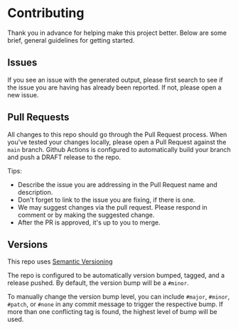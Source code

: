# Contributing

Thank you in advance for helping make this project better. Below are some brief,
general guidelines for getting started. 

## Issues

If you see an issue with the generated output, please first search to see
if the issue you are having has already been reported. If not, please
open a new issue. 

## Pull Requests

All changes to this repo should go through the Pull Request process.
When you've tested your changes locally, please open a Pull Request
against the `main` branch. Github Actions is configured to automatically
build your branch and push a DRAFT release to the repo.

Tips:

- Describe the issue you are addressing in the Pull Request name and description.
- Don't forget to link to the issue you are fixing, if there is one.
- We may suggest changes via the pull request. Please respond in comment or by making the suggested change.
- After the PR is approved, it's up to you to merge. 

## Versions

This repo uses [Semantic Versioning](https://semver.org/)

The repo is configured to be automatically version bumped, tagged, and a release pushed. By default, the version bump will be a `#minor`. 

To manually change the version bump level, you can include `#major`, `#minor`, `#patch`, or `#none` in any commit message to trigger the respective bump. If more
than one conflicting tag is found, the highest level of bump will be used.
